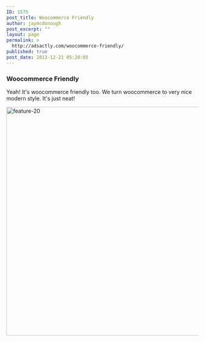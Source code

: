 ```yaml
---
ID: 1575
post_title: Woocommerce Friendly
author: jaymcdonough
post_excerpt: ""
layout: page
permalink: >
  http://adsactly.com/woocommerce-friendly/
published: true
post_date: 2013-12-21 05:20:05
---
```

<h3>Woocommerce Friendly</h3>
Yeah! It's woocommerce friendly too. We turn woocommerce to very nice modern style. It's just neat!

<a href="http://themes.goodlayers2.com/mediso/corporate/wp-content/uploads/2013/12/feature-20.jpg"><img class="alignnone size-full wp-image-2181" alt="feature-20" src="http://themes.goodlayers2.com/mediso/corporate/wp-content/uploads/2013/12/feature-20.jpg" width="620" height="600" /></a>